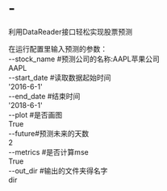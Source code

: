 # -
利用DataReader接口轻松实现股票预测

在运行配置里输入预测的参数：  
--stock_name #预测公司的名称:AAPL苹果公司  
AAPL  
--start_date #读取数据起始时间  
'2016-6-1'  
--end_date #结束时间  
'2018-6-1'  
--plot #是否画图  
True  
--future#预测未来的天数  
2  
--metrics #是否计算mse  
True  
--out_dir #输出的文件夹得名字  
dir  

